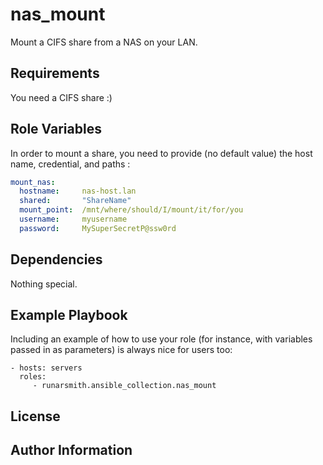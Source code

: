 nas_mount
=========

Mount a CIFS share from a NAS on your LAN.

Requirements
------------

You need a CIFS share :)

Role Variables
--------------

In order to mount a share, you need to provide (no default value) the host name, credential, and paths :

```yaml
mount_nas:
  hostname:     nas-host.lan
  shared:       "ShareName"
  mount_point:  /mnt/where/should/I/mount/it/for/you
  username:     myusername
  password:     MySuperSecretP@ssw0rd
```

Dependencies
------------

Nothing special.

Example Playbook
----------------

Including an example of how to use your role (for instance, with variables passed in as parameters) is always nice for users too:

    - hosts: servers
      roles:
         - runarsmith.ansible_collection.nas_mount

License
-------

Author Information
------------------
